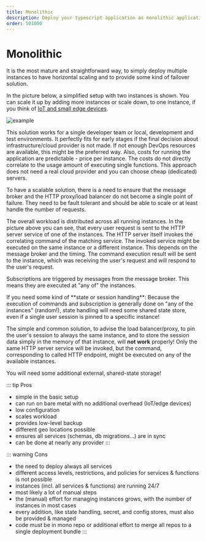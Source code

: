 ```yaml
---
title: Monolithic
description: Deploy your typescript application as monolithic application
order: 501000
---
```


# Monolithic

It is the most mature and straightforward way, to simply deploy multiple instances to have horizontal scaling and to provide some kind of failover solution.

In the picture below, a simplified setup with two instances is shown.
You can scale it up by adding more instances or scale down, to one instance, if you think of [IoT and small edge devices](edge.md).

![example](/graphic/monolithic.svg)

This solution works for a single developer team or local, development and test environments.
It perfectly fits for early stages if the final decision about infrastructure/cloud provider is not made.
If not enough DevOps resources are available, this might be the preferred way.
Also, costs for running the application are predictable - price per instance. The costs do not directly correlate to the usage amount of executing single functions.
This approach does not need a real cloud provider and you can choose cheap (dedicated) servers.

To have a scalable solution, there is a need to ensure that the message broker and the HTTP proxy/load balancer do not become a single point of failure.
They need to be fault tolerant and should be able to scale or at least handle the number of requests.

The overall workload is distributed across all running instances.
In the picture above you can see, that every user request is sent to the HTTP server service of one of the instances.
The HTTP server itself invokes the correlating command of the matching service.
The invoked service might be executed on the same instance or a different instance. This depends on the message broker and the timing.
The command execution result will be sent to the instance, which was receiving the user's request and will respond to the user's request.

Subscriptions are triggered by messages from the message broker. This means they are executed at "any of" the instances.

<Badge text="Be aware" type="warning"/>
If you need some kind of **state or session handling**:
Because the execution of commands and subscription is generally done on "any of the instances" (random!), state handling will need some shared state store, even if a single user session is pinned to a specific instance!

The simple and common solution, to advise the load balancer/proxy, to pin the user's session to always the same instance, and to store the session data simply in the memory of that instance, will **not work** properly! Only the same HTTP server service will be invoked, but the command, corresponding to called HTTP endpoint, might be executed on any of the available instances.

You will need some additional external, shared-state storage!

::: tip Pros

- simple in the basic setup
- can run on bare metal with no additional overhead (IoT/edge devices)
- low configuration
- scales workload
- provides low-level backup
- different geo locations possible
- ensures all services (schemas, db migrations...) are in sync
- can be done at nearly any provider
:::

::: warning Cons

- the need to deploy always all services
- different access levels, restrictions, and policies for services & functions is not possible
- instances (incl. all services & functions) are running 24/7
- most likely a lot of manual steps
- the (manual) effort for managing instances grows, with the number of instances in most cases
- every addition, like state handling, secret, and config stores, must also be provided & managed
- code must be in mono repo or additional effort to merge all repos to a single deployment bundle
:::
